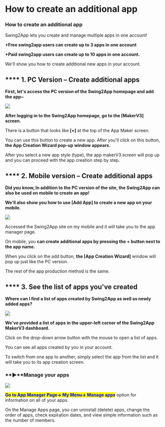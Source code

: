 # How to create an additional app

### How to create an additional app

Swing2App lets you create and manage multiple apps in one account!

**+Free swing2app users can create up to 3 apps in one account**

**+Paid swing2app users can create up to 10 apps in one account.**

We'll show you how to create additional new apps in your account.



## \*\*\*\* **1.** PC Version – Create additional apps

**First, let's access the PC version of the Swing2App homepage and add the app\~**

![](https://wp.swing2app.co.kr/wp-content/uploads/2022/07/%EC%95%B1%EC%B6%94%EA%B0%80%EC%A0%9C%EC%9E%91.png)

**After logging in to the Swing2App homepage, go to the \[MakerV3] screen.**

There is a button that looks like **\[+]** at the top of the App Maker screen.

You can use this button to create a new app. After you'll click on this button, **the App Creation Wizard pop-up window appears.**

After you select a new app style (type), the app makerV3 screen will pop up and you can proceed with the app creation step by step.



## \*\*\*\* **2.** Mobile version – Create additional apps

**Did you know, In addition to the PC version of the site, the Swing2App can also be used on mobile to create an app!**&#x20;

**We'll also show you how to use \[Add App] to create a new app on your mobile.**

![](https://wp.swing2app.co.kr/wp-content/uploads/2022/07/%EC%95%B1%EC%B6%94%EA%B0%80%EC%A0%9C%EC%9E%91-%EB%AA%A8%EB%B0%94%EC%9D%BC.png)

Accessed the Swing2App site on my mobile and it will take you to the app manager page.

On mobile, you **can create additional apps by pressing the + button next to the app name.**

When you click on the add button, **the \[App Creation Wizard]** window will pop up just like the PC version.

The rest of the app production method is the same.



## \*\*\*\* **3.** See the list of apps you've created

**Where can I find a list of apps created by Swing2App as well as newly added apps?**

![](https://wp.swing2app.co.kr/wp-content/uploads/2022/07/%EC%95%B1%EC%B6%94%EA%B0%80%EC%A0%9C%EC%9E%912.png)

**We've provided a list of apps in the upper-left corner of the Swing2App MakerV3 dashboard.**

Click on the drop-down arrow button with the mouse to open a list of apps.

You can see all apps created by you in your account.

To switch from one app to another, simply select the app from the list and it will take you to its app creation screen.

### **▶**Manage your apps

![](https://wp.swing2app.co.kr/wp-content/uploads/2022/07/%EC%95%B1%EC%A0%9C%EC%9E%91%EC%B6%94%EA%B0%80new3.png)

<mark style="color:blue;">**Go to App Manager Page-> My Menu-> Manage apps**</mark> option for information on all of your apps.

On the Manage Apps page, you can uninstall (delete) apps, change the order of apps, check expiration dates, and view simple information such as the number of members.

